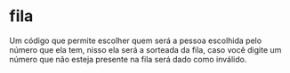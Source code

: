 # fila
Um código que permite escolher quem será a pessoa escolhida pelo número que ela tem, nisso ela será a sorteada da fila, caso você digite um número que não esteja presente
na fila será dado como inválido.


